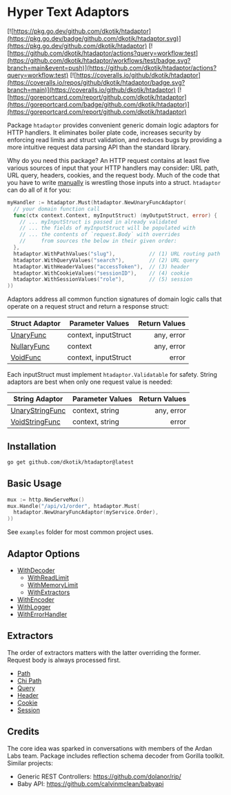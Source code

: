 # Hyper Text Adaptors

[![https://pkg.go.dev/github.com/dkotik/htadaptor](https://pkg.go.dev/badge/github.com/dkotik/htadaptor.svg)](https://pkg.go.dev/github.com/dkotik/htadaptor)
[![https://github.com/dkotik/htadaptor/actions?query=workflow:test](https://github.com/dkotik/htadaptor/workflows/test/badge.svg?branch=main&event=push)](https://github.com/dkotik/htadaptor/actions?query=workflow:test)
[![https://coveralls.io/github/dkotik/htadaptor](https://coveralls.io/repos/github/dkotik/htadaptor/badge.svg?branch=main)](https://coveralls.io/github/dkotik/htadaptor)
[![https://goreportcard.com/report/github.com/dkotik/htadaptor](https://goreportcard.com/badge/github.com/dkotik/htadaptor)](https://goreportcard.com/report/github.com/dkotik/htadaptor)

Package `htadaptor` provides convenient generic domain logic adaptors for HTTP handlers. It eliminates boiler plate code, increases security by enforcing read limits and struct validation, and reduces bugs by providing a more intuitive request data parsing API than the standard library.

Why do you need this package? An HTTP request contains at least five various sources of input that your HTTP handlers may consider: URL path, URL query, headers, cookies, and the request body. Much of the code that you have to write [manually](https://grafana.com/blog/2024/02/09/how-i-write-http-services-in-go-after-13-years/) is wrestling those inputs into a struct. `htadaptor` can do all of it for you:

```go
myHandler := htadaptor.Must(htadaptor.NewUnaryFuncAdaptor(
  // your domain function call
  func(ctx context.Context, myInputStruct) (myOutputStruct, error) {
    // ... myInputStruct is passed in already validated
    // ... the fields of myInputStruct will be populated with
    // ... the contents of `request.Body` with overrides
    //     from sources the below in their given order:
  },
  htadaptor.WithPathValues("slug"),           // (1) URL routing path
  htadaptor.WithQueryValues("search"),        // (2) URL query
  htadaptor.WithHeaderValues("accessToken"),  // (3) header
  htadaptor.WithCookieValues("sessionID"),    // (4) cookie
  htadaptor.WithSessionValues("role"),        // (5) session
))
```

Adaptors address all common function signatures of domain logic calls that operate on a request struct and return a response struct:

<!-- TODO: add FS adaptor -->

| Struct Adaptor | Parameter Values     | Return Values |
|----------------|----------------------|--------------:|
| [UnaryFunc](https://pkg.go.dev/github.com/dkotik/htadaptor#UnaryFuncAdaptor)      | context, inputStruct |    any, error |
| [NullaryFunc](https://pkg.go.dev/github.com/dkotik/htadaptor#NullaryFuncAdaptor)    | context              |    any, error |
| [VoidFunc](https://pkg.go.dev/github.com/dkotik/htadaptor#VoidFuncAdaptor)       | context, inputStruct |         error |

Each inputStruct must implement `htadaptor.Validatable` for safety. String adaptors are best when only one request value is needed:

| String Adaptor  | Parameter Values     | Return Values |
|-----------------|----------------------|--------------:|
| [UnaryStringFunc](https://pkg.go.dev/github.com/dkotik/htadaptor#UnaryStringFuncAdaptor) | context, string      |    any, error |
| [VoidStringFunc](https://pkg.go.dev/github.com/dkotik/htadaptor#VoidStringFuncAdaptor)  | context, string      |         error |

## Installation

```sh
go get github.com/dkotik/htadaptor@latest
```

## Basic Usage

```go
mux := http.NewServeMux()
mux.Handle("/api/v1/order", htadaptor.Must(
  htadaptor.NewUnaryFuncAdaptor(myService.Order),
))
```

See `examples` folder for most common project uses.

## Adaptor Options

- [WithDecoder](https://pkg.go.dev/github.com/dkotik/htadaptor#WithDecoder)
    - [WithReadLimit](https://pkg.go.dev/github.com/dkotik/htadaptor#WithReadLimit)
    - [WithMemoryLimit](https://pkg.go.dev/github.com/dkotik/htadaptor#WithMemoryLimit)
    - [WithExtractors](https://pkg.go.dev/github.com/dkotik/htadaptor#WithExtractors)
- [WithEncoder](https://pkg.go.dev/github.com/dkotik/htadaptor#WithEncoder)
- [WithLogger](https://pkg.go.dev/github.com/dkotik/htadaptor#WithLogger)
- [WithErrorHandler](https://pkg.go.dev/github.com/dkotik/htadaptor#WithErrorHandler)

## Extractors

The order of extractors matters with the latter overriding the former. Request body is always processed first.

- [Path](https://pkg.go.dev/github.com/dkotik/htadaptor/reflectd#WithPathValues)
- [Chi Path](https://pkg.go.dev/github.com/dkotik/htadaptor/chivalues#New)
- [Query](https://pkg.go.dev/github.com/dkotik/htadaptor/reflectd#WithQueryValues)
- [Header](https://pkg.go.dev/github.com/dkotik/htadaptor/reflectd#WithHeaderValues)
- [Cookie](https://pkg.go.dev/github.com/dkotik/htadaptor/reflectd#WithCookieValues)
- [Session](https://pkg.go.dev/github.com/dkotik/htadaptor/reflectd#WithSessionValues)

## Credits

The core idea was sparked in conversations with members of the Ardan Labs team. Package includes reflection schema decoder from Gorilla toolkit. Similar projects:

- Generic REST Controllers: <https://github.com/dolanor/rip/>
- Baby API: <https://github.com/calvinmclean/babyapi>
